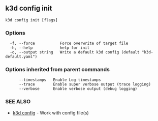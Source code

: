 ## k3d config init



```
k3d config init [flags]
```

### Options

```
  -f, --force           Force overwrite of target file
  -h, --help            help for init
  -o, --output string   Write a default k3d config (default "k3d-default.yaml")
```

### Options inherited from parent commands

```
      --timestamps   Enable Log timestamps
      --trace        Enable super verbose output (trace logging)
      --verbose      Enable verbose output (debug logging)
```

### SEE ALSO

* [k3d config](k3d_config.md)	 - Work with config file(s)


